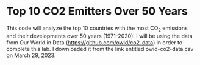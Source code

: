 # Top 10 CO2 Emitters Over 50 Years
This code will analyze the top 10 countries with the most CO$_2$ emissions and their developments over 50 years (1971-2020).
I will be using the data from Our World in Data (https://github.com/owid/co2-data) in order to complete this lab. I downloaded it from the link entitled owid-co2-data.csv on March 29, 2023.
